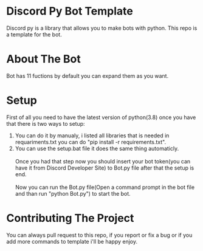 # Discord Py Bot Template
Discord py is a library that allows you to make bots with python. This repo is a template for the bot.
# About The Bot
Bot has 11 fuctions by default you can expand them as you want.
# Setup
First of all you need to have the latest version of python(3.8) once you have that there is two ways to setup: <br />
1) You can do it by manualy, i listed all libraries that is needed in requariments.txt you can do "pip install -r requirements.txt".  <br />
2) You can use the setup.bat file it does the same thing automaticly. <br /> <br />
Once you had that step now you should insert your bot token(you can have it from Discord Developer Site) to Bot.py file after that the setup is end. <br /> <br />
Now you can run the Bot.py file(Open a command prompt in the bot file and than run "python Bot.py") to start the bot. <br />
# Contributing The Project
You can always pull request to this repo, if you report or fix a bug or if you add more commands to template i'll be happy enjoy.


